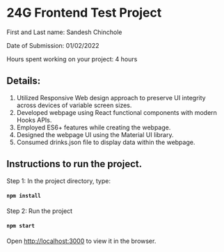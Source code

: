 # 24G Frontend Test Project

First and Last name: Sandesh Chinchole

Date of Submission: 01/02/2022

Hours spent working on your project: 4 hours

## Details:

1. Utilized Responsive Web design approach to preserve UI integrity across devices of variable screen sizes.
2. Developed webpage using React functional components with modern Hooks APIs.
3. Employed ES6+ features while creating the webpage.
4. Designed the webpage UI using the Material UI library.
5. Consumed drinks.json file to display data within the webpage.

## Instructions to run the project.

Step 1: In the project directory, type:

#### `npm install`

Step 2: Run the project

#### `npm start`

Open [http://localhost:3000](http://localhost:3000) to view it in the browser.
